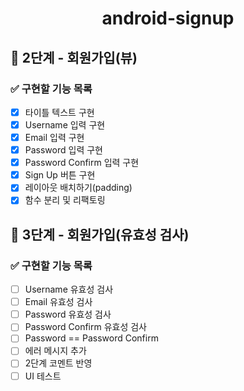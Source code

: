 <h1 align="center">android-signup</h1>

## 🚀 2단계 - 회원가입(뷰)

### ✅ 구현할 기능 목록

- [x]  타이틀 텍스트 구현
- [x]  Username 입력 구현
- [x]  Email 입력 구현
- [x]  Password 입력 구현
- [x]  Password Confirm 입력 구현
- [x]  Sign Up 버튼 구현
- [x]  레이아웃 배치하기(padding)
- [x]  함수 분리 및 리팩토링

## 🚀 3단계 - 회원가입(유효성 검사)

### ✅ 구현할 기능 목록

- [ ]  Username 유효성 검사
- [ ]  Email 유효성 검사
- [ ]  Password 유효성 검사
- [ ]  Password Confirm 유효성 검사
- [ ]  Password == Password Confirm
- [ ]  에러 메시지 추가
- [ ]  2단계 코멘트 반영
- [ ]  UI 테스트